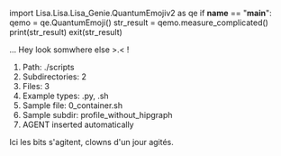 
import Lisa.Lisa.Lisa_Genie.QuantumEmojiv2 as qe
if __name__ == "__main__":
  qemo = qe.QuantumEmoji()
  str_result = qemo.measure_complicated()
  print(str_result)
  exit(str_result)

... Hey look somwhere else >.< !

1. Path: ./scripts
2. Subdirectories: 2
3. Files: 3
4. Example types: .py, .sh
5. Sample file: 0_container.sh
6. Sample subdir: profile_without_hipgraph
7. AGENT inserted automatically

Ici les bits s'agitent, clowns d'un jour agités.

